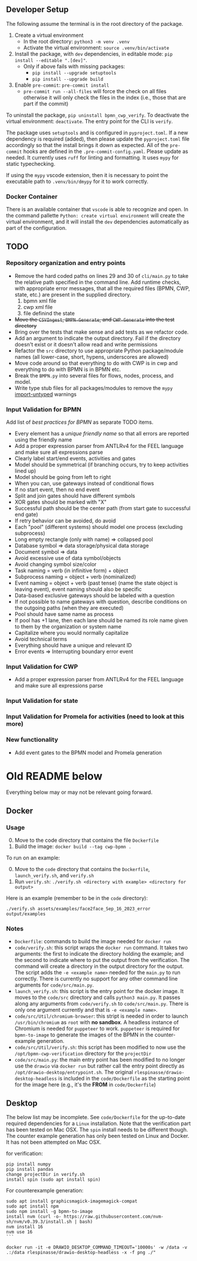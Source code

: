## Developer Setup

The following assume the terminal is in the root directory of the package.

  1. Create a virtual environment
      * In the root directory: `python3 -m venv .venv`
      * Activate the virtual environment: `source .venv/bin/activate`
  1. Install the package, with `dev` dependencies, in editable mode: `pip install --editable ".[dev]"`.
      * Only if above fails with missing packages:
          * `pip install --upgrade setuptools`
          * `pip install --upgrade build`
  1. Enable `pre-commit`: `pre-commit install`
      * `pre-commit run --all-files` will force the check on all files otherwise it will only check the files in the index (i.e., those that are part if the commit)

  To uninstall the package, `pip uninstall bpmn_cwp_verify`. To deactivate the virtual environment: `deactivate`. The entry point for the CLI is `verify`.

  The package uses `setuptools` and is configured in `pyproject.toml`. If a new dependency is required (added), then please update the `pyproject.toml` file accordingly so that the install brings it down as expected. All of the `pre-commit` hooks are defined in the `.pre-commit-config.yaml`. Please update as needed. It currently uses `ruff` for linting and formatting. It uses `mypy` for static typechecking.

  If using the `mypy` vscode extension, then it is necessary to point the executable path to `.venv/bin/dmypy` for it to work correctly.

### Docker Container

There is an available container that `vscode` is able to recognize and open. In the command pallette `Python: create virtual environment` will create the virtual environment, and it will install the `dev` dependencies automatically as part of the configuration.

## TODO

### Repository organization and entry points

  * Remove the hard coded paths on lines 29 and 30 of `cli/main.py` to take the relative path specified in the command line. Add runtime checks, with appropriate error messages, that all the required files (BPMN, CWP, state, etc.) are present in the supplied directory.
      1. bpmn xml file
      1. cwp xml file
      1. file definind the state
  * ~~Move the `CSVIngest`, `BMPN-Generate`, and `CWP-Generate` into the test directory~~
  * Bring over the tests that make sense and add tests as we refactor code.
  * Add an argument to indicate the output directory. Fail if the directory doesn't exist or it doesn't allow read and write permissions
  * Refactor the `src` directory to use appropriate Python package/module names (all lower-case, short, hypens, underscores are allowed)
  * Move code around so that everything to do with CWP is in cwp and everything to do with BPMN is in BPMN etc.
  * Break the `BMPN.py` into several files for flows, nodes, process, and model.
  * Write type stub files for all packages/modules to remove the `mypy` [import-untyped](https://mypy.readthedocs.io/en/latest/error_code_list.html#code-import-untyped) warnings

### Input Validation for BPMN

Add list of _best practices for BPMN_ as separate TODO items.

  * Every element has a _unique friendly name_ so that all errors are reported using the friendly name
  * Add a proper expression parser from ANTLRv4 for the FEEL language and make sure all expressions parse
  * Clearly label start/end events, activities and gates
  * Model should be symmetrical (if branching occurs, try to keep activities lined up)
  * Model should be going from left to right
  * When you can, use gateways instead of conditional flows
  * If no start event, then no end event
  * Split and join gates should have different symbols
  * XOR gates should be marked with "X"
  * Successful path should be the center path (from start gate to successful end gate)
  * If retry behavior can be avoided, do avoid
  * Each "pool" (different systems) should model one process (excluding subprocess)
  * Long empty rectangle (only with name) => collapsed pool
  * Database symbol => data storage/physical data storage
  * Document symbol => data
  * Avoid excessive use of data symbol/objects
  * Avoid changing symbol size/color
  * Task naming = verb (in infinitive form) + object
  * Subprocess naming = object + verb (nominalized)
  * Event naming = object + verb (past tense) (name the state object is leaving event), event naming should also be specific
  * Data-based exclusive gateways should be labeled with a question
  * If not possible to name gateways with question, describe conditions on the outgoing paths (when they are executed)
  * Pool should have same name as process
  * If pool has +1 lane, then each lane should be named its role name given to them by the organization or system name
  * Capitalize where you would normally capitalize
  * Avoid technical terms
  * Everything should have a unique and relevant ID
  * Error events => Interrupting boundary error event

### Input Validation for CWP

  * Add a proper expression parser from ANTLRv4 for the FEEL language and make sure all expressions parse

### Input Validation for state

### Input Validation for Promela for activities (need to look at this more)

### New functionality

  * Add event gates to the BPMN model and Promela generation

# Old README below

Everything below may or may not be relevant going forward.

## Docker

### Usage
  0. Move to the code directory that contains the file `Dockerfile`
  1. Build the image: `docker build --tag cwp-bpmn .`

To run on an example:

  0. Move to the `code` directory that contains the `Dockerfile`, `launch_verify.sh`, and `verify.sh`
  1. Run `verify.sh`: `./verify.sh <directory with example> <directory for output>`

Here is an example (remember to be in the `code` directory):

`./verify.sh assets/examples/face2face_Sep_16_2023_error output/examples`

### Notes

  * `Dockerfile`: commands to build the image needed for `docker run`
  * `code/verify.sh`: this script wraps the `docker run` command. It takes two arguments: the first to indicate the directory holding the example; and the second to indicate where to put the output from the verification. The command will create a directory in the output directory for the output. The script adds the `-e <example name>` needed for the `main.py` to run correctly. There is currently no support for any other command line arguments for `code/src/main.py`.
  * `launch_verify.sh`: this script is the entry point for the docker image. It moves to the `code/src` directory and calls `python3 main.py`. It passes along any arguments from `code/verify.sh` to `code/src/main.py`. There is only one argument currently and that is `-e <example name>`.
  * `code/src/Util/chromium-browser`: this stript is needed in order to launch `/usr/bin/chromium` as `root` with **no sandbox**. A headless instance of Chromium is needed for `puppeteer` to work. `puppeteer` is required for `bpmn-to-image` to generate the images of the BPMN in the counter-example generation.
  * `code/src/Util/verify.sh`: this script has been modified to now use the `/opt/bpmn-cwp-verification` directory for the `projectDir`
  * `code/src/main.py`: the main entry point has been modified to no longer use the `drawio` via `docker run` but rather call the entry point directly as `/opt/drawio-desktop/entrypoint.sh`. The original `rlespinasse/drawio-desktop-headless` is included in the `code/Dockerfile` as the starting point for the image here (e.g., it's the **FROM** in `code/Dockerfile`)


## Desktop ##

The below list may be incomplete. See `code/Dockerfile` for the up-to-date required dependencies for a `Linux` installation. Note that the verification part has been tested on Mac OSX. The `spin` install needs to be different though. The counter example generation has only been tested on Linux and Docker. It has not been attempted on Mac OSX.

for verification:

```
pip install numpy
pip install pandas
change projectDir in verify.sh
install spin (sudo apt install spin)
```

For counterexample generation:

``````
sudo apt install graphicsmagick-imagemagick-compat
sudo apt install npm
sudo npm install -g bpmn-to-image
install nvm (curl -o- https://raw.githubusercontent.com/nvm-sh/nvm/v0.39.3/install.sh | bash)
nvm install 16
nvm use 16
```

docker run -it -e DRAWIO_DESKTOP_COMMAND_TIMEOUT='10000s' -w /data -v .:/data rlespinasse/drawio-desktop-headless -x -f png ./"
